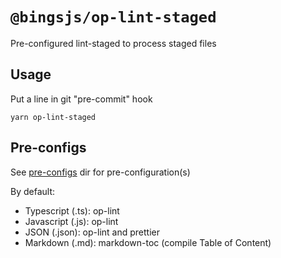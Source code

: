 # `@bingsjs/op-lint-staged`

Pre-configured lint-staged to process staged files

## Usage

Put a line in git "pre-commit" hook

`yarn op-lint-staged`

## Pre-configs

See [pre-configs](./pre-configs) dir for pre-configuration(s)

By default:
 - Typescript (.ts): op-lint
 - Javascript (.js): op-lint
 - JSON (.json): op-lint and prettier
 - Markdown (.md): markdown-toc (compile Table of Content)
